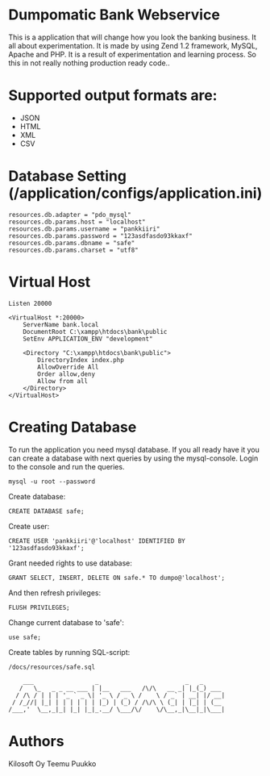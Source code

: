 Dumpomatic Bank Webservice
====

This is a application that will change how you look the banking business.
It all about experimentation. It is made by using Zend 1.2 framework, MySQL,
Apache and PHP. It is a result of experimentation and learning process. So this
in not really nothing production ready code..

Supported output formats are:
====
*  JSON
*  HTML
*  XML
*  CSV

Database Setting (/application/configs/application.ini)
================================
```
resources.db.adapter = "pdo_mysql"
resources.db.params.host = "localhost"
resources.db.params.username = "pankkiiri"
resources.db.params.password = "123asdfasdo93kkaxf"
resources.db.params.dbname = "safe"
resources.db.params.charset = "utf8"
```
Virtual Host
================================
```
Listen 20000

<VirtualHost *:20000>
    ServerName bank.local
    DocumentRoot C:\xampp\htdocs\bank\public
    SetEnv APPLICATION_ENV "development"     
      
    <Directory "C:\xampp\htdocs\bank\public">
        DirectoryIndex index.php
        AllowOverride All
        Order allow,deny
        Allow from all
    </Directory>
</VirtualHost>
```

Creating Database
================================

To run the application you need mysql database. If you all ready have it
you can create a database with next queries by using the mysql-console. 
Login to the console and run the queries.
```
mysql -u root --password
```
Create database:
```
CREATE DATABASE safe;
```
Create user:
```
CREATE USER 'pankkiiri'@'localhost' IDENTIFIED BY '123asdfasdo93kkaxf';
```

Grant needed rights to use database:
```
GRANT SELECT, INSERT, DELETE ON safe.* TO dumpo@'localhost';
```
And then refresh privileges:
```
FLUSH PRIVILEGES;
```
Change current database to 'safe':
```
use safe;
```

Create tables by running SQL-script:
```
/docs/resources/safe.sql
```

```
    ___                 _                        _   _      
   /   \_   _ _ __ ___ | |__   ___   /\/\   __ _| |_(_) ___ 
  / /\ / | | | '_ ` _ \| '_ \ / _ \ /    \ / _` | __| |/ __|
 / /_//| |_| | | | | | | |_) | (_) / /\/\ \ (_| | |_| | (__ 
/___,'  \__,_|_| |_| |_|_.__/ \___/\/    \/\__,_|\__|_|\___|

```
Authors
=========
Kilosoft Oy
Teemu Puukko